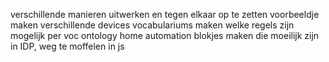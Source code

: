 verschillende manieren uitwerken en tegen elkaar op te zetten
voorbeeldje maken
	verschillende devices
	vocabulariums maken
	welke regels zijn mogelijk per voc
ontology home automation
blokjes maken die moeilijk zijn in IDP, weg te moffelen in js
	